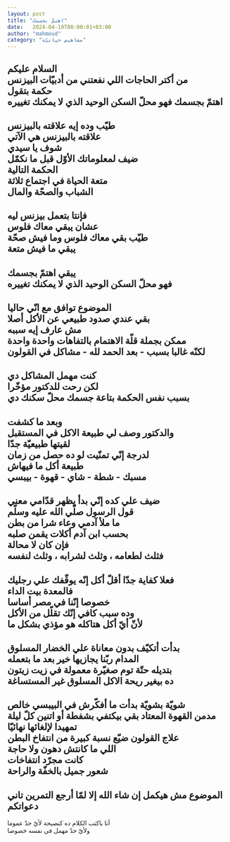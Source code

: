 ```yaml
---
layout: post
title: "اهتمّ بجسمك"
date:   2024-04-10T00:00:01+03:00
author: "mahmoud"
category: "مفاهيم حياتيّة"
---
```



السلام عليكم  
من أكتر الحاجات اللي نفعتني من أدبيّات البيزنس  
حكمة بتقول  
اهتمّ بجسمك فهو محلّ السكن الوحيد الذي لا يمكنك
تغييره  
-  
طيّب وده إيه علاقته بالبيزنس  
علاقته بالبيزنس هي الآتي  
شوف يا سيدي  
ضيف لمعلوماتك الأوّل قبل ما نكمّل  
الحكمة التالية  
متعة الحياة في اجتماع ثلاثة  
الشباب والصحّة والمال  
-  
فإنتا بتعمل بيزنس ليه  
عشان يبقي معاك فلوس  
طيّب بقي معاك فلوس وما فيش صحّة  
يبقي ما فيش متعة  
-  
يبقي اهتمّ بجسمك  
فهو محلّ السكن الوحيد الذي لا يمكنك تغييره  
-  
الموضوع توافق مع انّي حاليا  
بقي عندي صدود طبيعي عن الأكل أصلا  
مش عارف إيه سببه  
ممكن بجملة قلّة الاهتمام بالتفاهات واحدة واحدة  
لكنّه غالبا بسبب - بعد الحمد لله - مشاكل في
القولون  
-  
كنت مهمل المشاكل دي  
لكن رحت للدكتور مؤخّرا  
بسبب نفس الحكمة بتاعة جسمك محلّ سكنك دي  
-  
وبعد ما كشفت  
والدكتور وصف لي طبيعة الاكل في المستقبل  
لقيتها طبيعيّة جدّا  
لدرجة إنّي تمنّيت لو ده حصل من زمان  
طبيعة أكل ما فيهاش  
مسبك - شطة - شاي - قهوة - بيبسي  
-  
ضيف علي كده إنّي بدأ يظهر قدّامي معني  
قول الرسول صلّي الله عليه وسلّم  
ما ملأ آدمي وعاء شرا من بطن  
بحسب ابن آدم أكلات يقمن صلبه  
فإن كان لا محالة  
فثلث لطعامه ، وثلث لشرابه ، وثلث لنفسه  
-  
فعلا كفاية جدّا أقلّ أكل إنّه يوقّفك علي رجليك  
فالمعدة بيت الداء  
خصوصا إنّنا في مصر أساسا  
وده سبب كافي إنّك تقلّل من الأكل  
لأنّ أيّ أكل هتاكله هو مؤذي بشكل ما  
-  
بدأت أتكيّف بدون معاناة علي الخضار المسلوق  
المدام ربّنا يجازيها خير بعد ما بتعمله  
بتديله حتّة توم صغيّرة معمولة في زيت زيتون  
ده بيغير ريحة الاكل المسلوق غير المستساغة  
-  
شويّة بشويّة بدأت ما أفكّرش في البيبسي خالص  
مدمن القهوة المعتاد بقي بيكتفي بشفطة أو اتنين كلّ
ليلة  
تمهيدا لإلغائها نهائيّا  
علاج القولون ضيّع نسبة كبيرة من انتفاخ البطن  
اللي ما كانتش دهون ولا حاجة  
كانت مجرّد انتفاخات  
شعور جميل بالخفّة والراحة  
-  
الموضوع مش هيكمل إن شاء الله إلا لمّا أرجع التمرين
تاني  
دعواتكم  
-  
أنا باكتب الكلام ده كنصيحة لأيّ حدّ عموما  
ولأيّ حدّ مهمل في نفسه خصوصا
